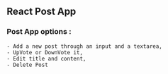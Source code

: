 
## React Post App

### Post App options :
    - Add a new post through an input and a textarea,
    - UpVote or DownVote it,
    - Edit title and content,
    - Delete Post 
